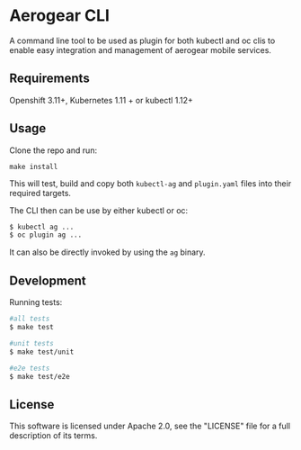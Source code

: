# Aerogear CLI

A command line tool to be used as plugin for both kubectl and oc clis to enable easy integration and management of 
aerogear mobile services.

## Requirements

Openshift 3.11+, Kubernetes 1.11 + or kubectl 1.12+

## Usage

Clone the repo and run:

```
make install
```

This will test, build and copy both `kubectl-ag` and `plugin.yaml` files into their required targets.

The CLI then can be use by either kubectl or oc:

```bash
$ kubectl ag ...
$ oc plugin ag ...
```

It can also be directly invoked by using the `ag` binary.

## Development

Running tests:

```bash
#all tests
$ make test

#unit tests
$ make test/unit

#e2e tests
$ make test/e2e
```

## License

This software is licensed under Apache 2.0, see the "LICENSE" file for a full description of its terms.